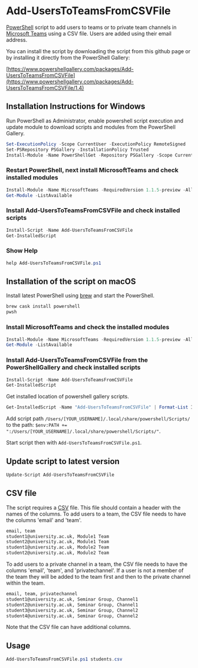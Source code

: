 # Add-UsersToTeamsFromCSVFile

[PowerShell](https://docs.microsoft.com/en-us/powershell/) script to add users to teams or to private team channels in [Microsoft Teams](https://teams.microsoft.com/) using a CSV file. Users are added using their email address.

You can install the script by downloading the script from this github page or by installing it directly from the PowerShell Gallery:

[https://www.powershellgallery.com/packages/Add-UsersToTeamsFromCSVFile](https://www.powershellgallery.com/packages/Add-UsersToTeamsFromCSVFile/1.4)

## Installation Instructions for Windows

Run PowerShell as Administrator, enable powershell script execution and update module to download scripts and modules from the PowerShell Gallery.

```powershell
Set-ExecutionPolicy -Scope CurrentUser -ExecutionPolicy RemoteSigned
Set-PSRepository PSGallery -InstallationPolicy Trusted
Install-Module -Name PowerShellGet -Repository PSGallery -Scope CurrentUser -Force -AllowClobber
```

### Restart PowerShell, next install MicrosoftTeams and check installed modules

```powershell
Install-Module -Name MicrosoftTeams -RequiredVersion 1.1.5-preview -AllowPrerelease -force -AllowClobber -Scope CurrentUser
Get-Module -ListAvailable
```

### Install Add-UsersToTeamsFromCSVFile and check installed scripts

```powershell
Install-Script -Name Add-UsersToTeamsFromCSVFile
Get-InstalledScript
```

### Show Help

```powershell
help Add-UsersToTeamsFromCSVFile.ps1
```

## Installation of the script on macOS

Install latest PowerShell using [brew](https://brew.sh) and start the PowerShell.

```bash
brew cask install powershell
pwsh
```

### Install MicrosoftTeams and check the installed modules

```powershell
Install-Module -Name MicrosoftTeams -RequiredVersion 1.1.5-preview -AllowPrerelease -force -AllowClobber
Get-Module -ListAvailable
```

### Install Add-UsersToTeamsFromCSVFile from the PowerShellGallery and check installed scripts

```powershell
Install-Script -Name Add-UsersToTeamsFromCSVFile
Get-InstalledScript
```

Get installed location of powershell gallery scripts.

```powershell
Get-InstalledScript -Name "Add-UsersToTeamsFromCSVFile" | Format-List InstalledLocation
```

Add script path `/Users/[YOUR_USERNAME]/.local/share/powershell/Scripts/` to the path: `$env:PATH += ":/Users/[YOUR_USERNAME]/.local/share/powershell/Scripts/"`.

Start script then with `Add-UsersToTeamsFromCSVFile.ps1`.

## Update script to latest version

```powershell
Update-Script Add-UsersToTeamsFromCSVFile
```

## CSV file

The script requires a [CSV](https://en.wikipedia.org/wiki/Comma-separated_values) file. This file should contain a header with the names of the columns. To add users to a team, the CSV file needs to have the columns 'email' and 'team'.

```txt
email, team
student1@university.ac.uk, Module1 Team
student2@university.ac.uk, Module1 Team
student1@university.ac.uk, Module2 Team
student2@university.ac.uk, Module2 Team
```

To add users to a private channel in a team, the CSV file needs to have the columns 'email', 'team', and 'privatechannel'. If a user is not a member of the team they will be added to the team first and then to the private channel within the team.

```txt
email, team, privatechannel
student1@university.ac.uk, Seminar Group, Channel1
student2@university.ac.uk, Seminar Group, Channel1
student3@university.ac.uk, Seminar Group, Channel2
student4@university.ac.uk, Seminar Group, Channel2
```

Note that the CSV file can have additional columns.

## Usage

```powershell
Add-UsersToTeamsFromCSVFile.ps1 students.csv
```
